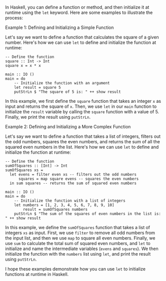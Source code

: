 In Haskell, you can define a function or method, and then initialize it at runtime using the `let` keyword. Here are some examples to illustrate the process:

Example 1: Defining and Initializing a Simple Function

Let's say we want to define a function that calculates the square of a given number. Here's how we can use `let` to define and initialize the function at runtime:

```
-- Define the function
square :: Int -> Int
square x = x * x

main :: IO ()
main = do
    -- Initialize the function with an argument
    let result = square 5
    putStrLn $ "The square of 5 is: " ++ show result
```

In this example, we first define the `square` function that takes an integer `x` as input and returns the square of `x`. Then, we use `let` in our `main` function to initialize the `result` variable by calling the `square` function with a value of 5. Finally, we print the result using `putStrLn`.

Example 2: Defining and Initializing a More Complex Function

Let's say we want to define a function that takes a list of integers, filters out the odd numbers, squares the even numbers, and returns the sum of all the squared even numbers in the list. Here's how we can use `let` to define and initialize the function at runtime:

```
-- Define the function
sumOfSquares :: [Int] -> Int
sumOfSquares xs =
  let evens = filter even xs -- filters out the odd numbers
      squares = map square evens -- squares the even numbers
  in sum squares -- returns the sum of squared even numbers

main :: IO ()
main = do
    -- Initialize the function with a list of integers
    let numbers = [1, 2, 3, 4, 5, 6, 7, 8, 9, 10]
        result = sumOfSquares numbers
    putStrLn $ "The sum of the squares of even numbers in the list is: " ++ show result
```

In this example, we define the `sumOfSquares` function that takes a list of integers `xs` as input. First, we use `filter` to remove all odd numbers from the input list, and then we use `map` to square all even numbers. Finally, we use `sum` to calculate the total sum of squared even numbers, and `let` to initialize and name the intermediate variables (`evens` and `squares`). We then initialize the function with the `numbers` list using `let`, and print the result using `putStrLn`.

I hope these examples demonstrate how you can use `let` to initialize functions at runtime in Haskell.